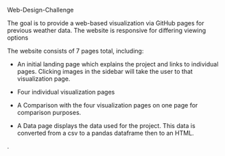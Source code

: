 Web-Design-Challenge

The goal is to provide a web-based visualization via GitHub pages for previous weather data.
The website is responsive for differing viewing options

The website consists of 7 pages total, including:
* An initial landing page which explains the project and links to individual pages.  Clicking images in the sidebar
will take the user to that visualization page.

* Four individual visualization pages

* A Comparison with the four visualization pages on one page for comparison purposes.

* A Data page displays the data used for the project.  This data is converted from a csv to a pandas dataframe then to an HTML.


.

